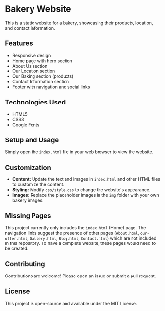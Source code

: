 # Bakery Website

This is a static website for a bakery, showcasing their products, location, and contact information.

## Features

*   Responsive design
*   Home page with hero section
*   About Us section
*   Our Location section
*   Our Baking section (products)
*   Contact Information section
*   Footer with navigation and social links

## Technologies Used

*   HTML5
*   CSS3
*   Google Fonts

## Setup and Usage

Simply open the `index.html` file in your web browser to view the website.

## Customization

*   **Content:** Update the text and images in `index.html` and other HTML files to customize the content.
*   **Styling:** Modify `css/style.css` to change the website's appearance.
*   **Images:** Replace the placeholder images in the `img` folder with your own bakery images.

## Missing Pages

This project currently only includes the `index.html` (Home) page. The navigation links suggest the presence of other pages (`About.html`, `our-offer.html`, `Gallery.html`, `Blog.html`, `Contact.html`) which are not included in this repository. To have a complete website, these pages would need to be created.

## Contributing

Contributions are welcome! Please open an issue or submit a pull request.

## License

This project is open-source and available under the MIT License.
